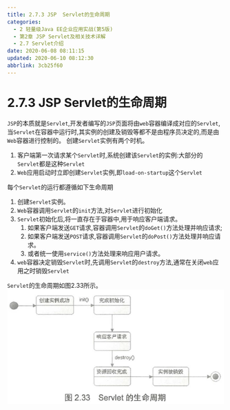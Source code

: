 ```yaml
---
title: 2.7.3 JSP  Servlet的生命周期
categories: 
  - 2 轻量级Java EE企业应用实战(第5版)
  - 第2章 JSP Servlet及相关技术详解
  - 2.7 Servlet介绍
date: 2020-06-08 08:11:15
updated: 2020-06-10 08:12:30
abbrlink: 3cb25f60
---
```

# 2.7.3 JSP  Servlet的生命周期
`JSP`的本质就是`Servlet`,开发者编写的`JSP`页面将由`web`容器编译成对应的`Servlet`,当`Servlet`在容器中运行时,其实例的创建及销毁等都不是由程序员决定的,而是由`Web`容器进行控制的。
创建`Servlet`实例有两个时机。
1. 客户端第一次请求某个`Servlet`时,系统创建该`Servlet`的实例:大部分的`Servlet`都是这种`Servlet`
2. `Web`应用启动时立即创建`Servlet`实例,即`load-on-startup`这个`Servlet`

每个`Servlet`的运行都遵循如下生命周期
1. 创建`Servlet`实例。
2. `Web`容器调用`Servlet`的`init`方法,对`Servlet`进行初始化
3. `Servlet`初始化后,将一直存在于容器中,用于响应客户端请求。
   1. 如果客户端发送`GET`请求,容器调用`Servlet`的`doGet()`方法处理并响应请求;
   2. 如果客户端发送`POST`请求,容器调用`Servlet`的`doPost()`方法处理并响应请求。
   3. 或者统一使用`service()`方法处理来响应用户请求。
4. `web`容器决定销毁`Servlet`时,先调用`Servlet`的`destroy`方法,通常在关闭`web`应用之时销毁`Servlet`

`Servlet`的生命周期如图2.33所示。
![](https://raw.githubusercontent.com/lanlan2017/images/master/LightweightJavaEEEnterpriseApplicationCombat(5thEdition)/Chapter2/2.7.3/1.png)

<!-- 
Lightweight Java EE enterprise application combat (5th edition) 
LightweightJavaEEEnterpriseApplicationCombat(5thEdition)/Chapter2/2.7.3/1 
-->
